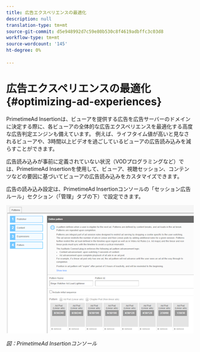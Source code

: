 ```yaml
---
title: 広告エクスペリエンスの最適化
description: null
translation-type: tm+mt
source-git-commit: d5e948992d7c59e80b530c8f4619adbffc3c03d8
workflow-type: tm+mt
source-wordcount: '145'
ht-degree: 0%

---
```



# 広告エクスペリエンスの最適化{#optimizing-ad-experiences}

PrimetimeAd Insertionは、ビューアを提供する広告を広告サーバーのドメインに決定する際に、各ビューアの全体的な広告エクスペリエンスを最適化する高度な広告判定エンジンも備えています。 例えば、ライフタイム値が高いと見なされるビューアや、3時間以上ビデオを過ごしているビューアの広告読み込みを減らすことができます。

広告読み込みが事前に定義されていない状況（VODプログラミングなど）では、PrimetimeAd Insertionを使用して、ビューア、視聴セッション、コンテンツなどの要因に基づいてビューアの広告読み込みをカスタマイズできます。

広告の読み込み設定は、PrimetimeAd Insertionコンソールの「セッション広告ルール」セクション（「管理」タブの下）で設定できます。

![Ad Insertionコンソールの「セッション広告ルール」セクションで、広告読み込み設定を指定します](/help/primetime-ad-insertion/assets/ad-insertion-console.png)

*図：PrimetimeAd Insertionコンソール*
